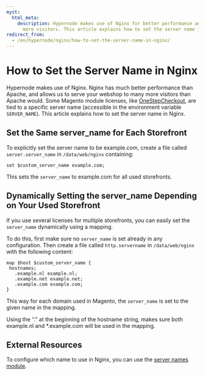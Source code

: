 ```yaml
---
myst:
  html_meta:
    description: Hypernode makes use of Nginx for better performance and to allow
      more visitors. This article explains how to set the server name in Nginx.
redirect_from:
  - /en/hypernode/nginx/how-to-set-the-server-name-in-nginx/
---
```


<!-- source: https://support.hypernode.com/en/hypernode/nginx/how-to-set-the-server-name-in-nginx/ -->

# How to Set the Server Name in Nginx

Hypernode makes use of Nginx. Nginx has much better performance than Apache, and allows us to serve your webshop to many more visitors than Apache would. Some Magento module licenses, like [OneStepCheckout](http://www.onestepcheckout.com/), are tied to a specific server name (accessible in the environment variable `SERVER_NAME`). This article explains how to set the server name in Nginx.

## Set the Same server_name for Each Storefront

To explicitly set the server name to be example.com, create a file called `server.server_name` in `/data/web/nginx` containing:

```nginx
set $custom_server_name example.com;
```

This sets the `server_name` to example.com for all used storefronts.

## Dynamically Setting the server_name Depending on Your Used Storefront

If you use several licenses for multiple storefronts, you can easily set the `server_name` dynamically using a mapping.

To do this, first make sure no `server_name` is set already in any configuration. Then create a file called `http.servername` in `/data/web/nginx` with the following content:

```nginx
map $host $custom_server_name {
 hostnames;
   .example.nl example.nl;
   .example.net example.net;
   .example.com example.com;
}
```

This way for each domain used in Magento, the `server_name` is set to the given name in the mapping.

Using the “.” at the beginning of the hostname string, makes sure both example.nl and \*.example.com will be used in the mapping.

## External Resources

To configure which name to use in Nginx, you can use the [server names module](http://nginx.org/en/docs/http/server_names.html).
